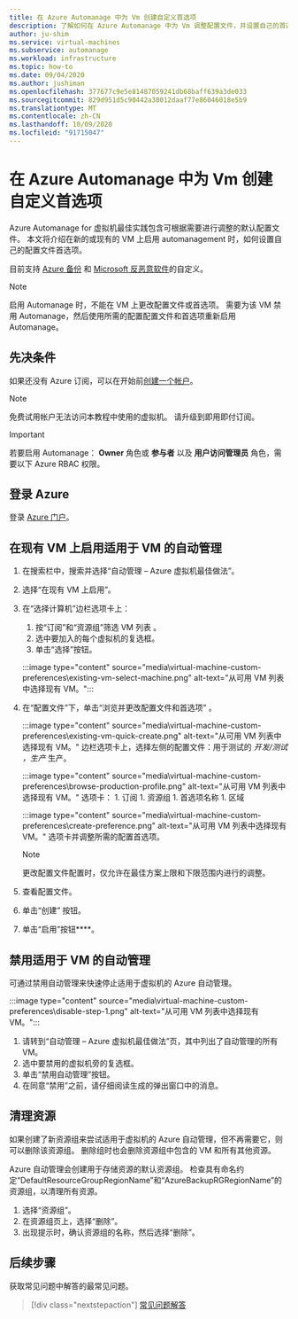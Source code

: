 ```yaml
---
title: 在 Azure Automanage 中为 Vm 创建自定义首选项
description: 了解如何在 Azure Automanage 中为 Vm 调整配置文件，并设置自己的首选项。
author: ju-shim
ms.service: virtual-machines
ms.subservice: automanage
ms.workload: infrastructure
ms.topic: how-to
ms.date: 09/04/2020
ms.author: jushiman
ms.openlocfilehash: 377677c9e5e81487059241db68baff639a3de033
ms.sourcegitcommit: 829d951d5c90442a38012daaf77e86046018e5b9
ms.translationtype: MT
ms.contentlocale: zh-CN
ms.lasthandoff: 10/09/2020
ms.locfileid: "91715047"
---
```

# <a name="create-a-custom-preference-in-azure-automanage-for-vms"></a>在 Azure Automanage 中为 Vm 创建自定义首选项

Azure Automanage for 虚拟机最佳实践包含可根据需要进行调整的默认配置文件。 本文将介绍在新的或现有的 VM 上启用 automanagement 时，如何设置自己的配置文件首选项。

目前支持 [Azure 备份](..\backup\backup-azure-arm-vms-prepare.md#create-a-custom-policy) 和 [Microsoft 反恶意软件](../security/fundamentals/antimalware.md#default-and-custom-antimalware-configuration)的自定义。


> [!NOTE]
> 启用 Automanage 时，不能在 VM 上更改配置文件或首选项。 需要为该 VM 禁用 Automanage，然后使用所需的配置配置文件和首选项重新启用 Automanage。


## <a name="prerequisites"></a>先决条件

如果还没有 Azure 订阅，可以在开始前[创建一个帐户](https://azure.microsoft.com/pricing/purchase-options/pay-as-you-go/)。

> [!NOTE]
> 免费试用帐户无法访问本教程中使用的虚拟机。 请升级到即用即付订阅。

> [!IMPORTANT]
> 若要启用 Automanage： **Owner** 角色或 **参与者** 以及 **用户访问管理员** 角色，需要以下 Azure RBAC 权限。


## <a name="sign-in-to-azure"></a>登录 Azure

登录 [Azure 门户](https://portal.azure.com/)。


## <a name="enable-automanage-for-vms-on-an-existing-vm"></a>在现有 VM 上启用适用于 VM 的自动管理

1. 在搜索栏中，搜索并选择“自动管理 – Azure 虚拟机最佳做法”。

2. 选择“在现有 VM 上启用”。

3. 在“选择计算机”边栏选项卡上：
    1. 按“订阅”和“资源组”筛选 VM 列表 。
    1. 选中要加入的每个虚拟机的复选框。
    1. 单击“选择”按钮。

    :::image type="content" source="media\virtual-machine-custom-preferences\existing-vm-select-machine.png" alt-text="从可用 VM 列表中选择现有 VM。":::

4. 在“配置文件”下，单击“浏览并更改配置文件和首选项” 。

    :::image type="content" source="media\virtual-machine-custom-preferences\existing-vm-quick-create.png" alt-text="从可用 VM 列表中选择现有 VM。" 边栏选项卡上，选择左侧的配置文件：用于测试的 *开发/测试* *，生产* 生产。

    :::image type="content" source="media\virtual-machine-custom-preferences\browse-production-profile.png" alt-text="从可用 VM 列表中选择现有 VM。" 选项卡：
        1. 订阅
        1. 资源组
        1. 首选项名称
        1. 区域

    :::image type="content" source="media\virtual-machine-custom-preferences\create-preference.png" alt-text="从可用 VM 列表中选择现有 VM。" 选项卡并调整所需的配置首选项。
        
    > [!NOTE]
    > 更改配置文件配置时，仅允许在最佳方案上限和下限范围内进行的调整。

8. 查看配置文件。
9. 单击“创建”  按钮。

10. 单击“启用”按钮****。


## <a name="disable-automanage-for-vms"></a>禁用适用于 VM 的自动管理

可通过禁用自动管理来快速停止适用于虚拟机的 Azure 自动管理。

:::image type="content" source="media\virtual-machine-custom-preferences\disable-step-1.png" alt-text="从可用 VM 列表中选择现有 VM。":::

1. 请转到“自动管理 – Azure 虚拟机最佳做法”页，其中列出了自动管理的所有 VM。
1. 选中要禁用的虚拟机旁的复选框。
1. 单击“禁用自动管理”按钮。
1. 在同意“禁用”之前，请仔细阅读生成的弹出窗口中的消息。


## <a name="clean-up-resources"></a>清理资源

如果创建了新资源组来尝试适用于虚拟机的 Azure 自动管理，但不再需要它，则可以删除该资源组。 删除组时也会删除资源组中包含的 VM 和所有其他资源。

Azure 自动管理会创建用于存储资源的默认资源组。 检查具有命名约定“DefaultResourceGroupRegionName”和“AzureBackupRGRegionName”的资源组，以清理所有资源。

1. 选择“资源组”。
1. 在资源组页上，选择“删除”。
1. 出现提示时，确认资源组的名称，然后选择“删除”。


## <a name="next-steps"></a>后续步骤 

获取常见问题中解答的最常见问题。 

> [!div class="nextstepaction"]
> [常见问题解答](faq.md)